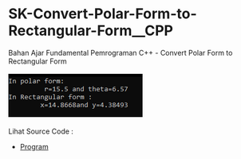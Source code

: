 # SK-Convert-Polar-Form-to-Rectangular-Form__CPP
Bahan Ajar Fundamental Pemrograman C++ - Convert Polar Form to Rectangular Form<br><br>
<img src="https://github.com/RizkyKhapidsyah/SK-Convert-Polar-Form-to-Rectangular-Form__CPP/blob/master/SK-Convert-Polar-Form-to-Rectangular-Form__CPP/Result/001.PNG"><br><br>
Lihat Source Code : <br>
- <a href="https://github.com/RizkyKhapidsyah/SK-Convert-Polar-Form-to-Rectangular-Form__CPP/blob/master/SK-Convert-Polar-Form-to-Rectangular-Form__CPP/Source.cpp">Program</a>
